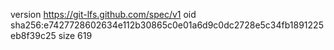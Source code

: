 version https://git-lfs.github.com/spec/v1
oid sha256:e7427728602634e112b30865c0e01a6d9c0dc2728e5c34fb1891225eb8f39c25
size 619
